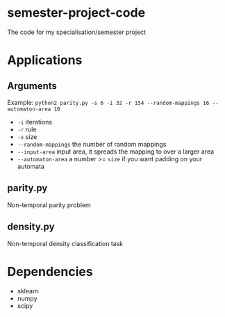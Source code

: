 # semester-project-code
The code for my specialisation/semester project

# Applications

## Arguments
Example: `python2 parity.py -s 6 -i 32 -r 154 --random-mappings 16 --automaton-area 10`
* `-i` iterations
* `-r` rule
* `-s` size
* `--random-mappings` the number of random mappings
* `--input-area` input area, it spreads the mapping to over a larger area
* `--automaton-area` a number >= `size` if you want padding on your automata

## parity.py
Non-temporal parity problem

## density.py
Non-temporal density classification task

# Dependencies
* sklearn
* numpy
* scipy